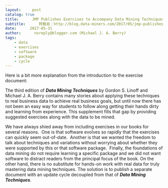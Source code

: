 ```yaml
---
layout:     post
catalog: true
title:      JMP Publishes Exercises to Accompany Data Mining Techniques (3rd Edition)
subtitle:      转载自：http://blog.data-miners.com/2017/05/jmp-publishes-exercises-to-accompany.html
date:      2017-05-31
author:      noreply@blogger.com (Michael J. A. Berry)
tags:
    - data
    - exercises
    - software
    - package
    - cycle
---
```


Here is a bit more explanation from the introduction to the exercise document:


The third edition of ***Data Mining Techniques*** by Gordon S.
Linoff and Michael J. A. Berry contains many stories about applying these
techniques to real business data to achieve real business goals, but until now
there has not been an easy way for students to follow along getting their hands
dirty and learning from experience. This supplement fills that gap by providing
suggested exercises along with the data to be mined. 





We have always shied away from including exercises in our
books for several reasons.  One is that
software evolves so rapidly that the exercises can quickly seem
out-of-date.  Another is that we wanted
the freedom to talk about techniques and variations without worrying about
whether they were supported by this or that software package.  Finally, the foundations of data mining do
not require learning a specific package and we did not want software to
distract readers from the principal focus of the book. On the other hand, there
is no substitute for hands-on work with real data for truly mastering data
mining techniques. The solution is to publish a separate document with an
update cycle decoupled from that of ***Data Mining Techniques***.











 
